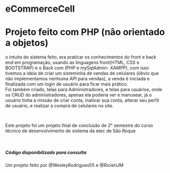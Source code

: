 # eCommerceCell

<h1>Projeto feito com PHP (não orientado a objetos)</h1>

<p> o intuito do sistema feito, era praticar os conhecimentos do front e back end em programação, usando as linguagens front(HTML, CSS e BOOTSTRAP) e o Back com (PHP e mySqlAdmin- XAMPP), com isso tivemos a ideia de criar um sisteminha de vendas de celulares (óbvio que não implementamos nenhuma API para vendas), a venda é iniciada e finalizada com um login de usuário para ficar mais prático.<br> Foi também criado, telas para Administradores, e telas para usuários, onde os CRUD do administradores, apenas ela poderia ver e manusear, já o usuário tinha a missão de criar conta, inativar sua conta, alterar seu perfil de usuário, e realizar a compra de celulares no site.</p>
<br />
<p>Este projeto foi um projeto final de conclusão de 2° semestre do curso técnico de desenvolvimento de sistema da etec de São Roque</p>
<br>
<h5>Código disponibilizado para consulta</h5>
<p>Um projeto feito por @WesleyRodrigues55 e @RicieriJM<p>
